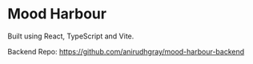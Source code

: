 # Mood Harbour
Built using React, TypeScript and Vite.

Backend Repo: https://github.com/anirudhgray/mood-harbour-backend 
